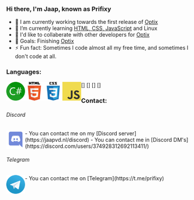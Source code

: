 ### Hi there, I'm Jaap, known as Prifixy

- 🔭 I am currently working towards the first release of [Optix](https://jaapvd.nl#optix)
- 🌱 I’m currently learning [HTML, CSS, JavaScript](https://jaapvd.nl) and Linux
- 👯 I'd like to collaberate with other developers for [Optix](https://jaapvd.nl#optix)
- 🥅 Goals: Finishing [Optix](https://jaapvd.nl#optix)
- ⚡ Fun fact: Sometimes I code almost all my free time, and sometimes I don't code at all.


### Languages:

[<img align="left" alt="C#" width="50px" src="https://raw.githubusercontent.com/github/explore/80688e429a7d4ef2fca1e82350fe8e3517d3494d/topics/csharp/csharp.png" />]
[<img align="left" alt="HTML" width="50px" src="https://raw.githubusercontent.com/github/explore/80688e429a7d4ef2fca1e82350fe8e3517d3494d/topics/html/html.png" />]
[<img align="left" alt="CSS" width="50px" src="https://raw.githubusercontent.com/github/explore/80688e429a7d4ef2fca1e82350fe8e3517d3494d/topics/css/css.png" />]
[<img align="left" alt="JavaScript" width="50px" src="https://raw.githubusercontent.com/github/explore/80688e429a7d4ef2fca1e82350fe8e3517d3494d/topics/javascript/javascript.png" />]

### Contact:

###### Discord
<img align="left" alt="Discord" width="50px" src="https://raw.githubusercontent.com/github/explore/80688e429a7d4ef2fca1e82350fe8e3517d3494d/topics/discord/discord.png" />
- You can contact me on my [Discord server](https://jaapvd.nl/discord)
- You can contact me in [Discord DM's](https://discord.com/users/374928312692113411/)

###### Telegram
<img align="left" alt="Telegram" width="50px" src="https://raw.githubusercontent.com/github/explore/80688e429a7d4ef2fca1e82350fe8e3517d3494d/topics/telegram/telegram.png" />
- You can contact me on [Telegram](https://t.me/prifixy)
